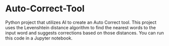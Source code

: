 # Auto-Correct-Tool
Python project that utilizes AI to create an Auto Correct tool. This project uses the Levenshtein distance algorithm to find the nearest words to the input word and suggests corrections based on those distances. You can run this code in a Jupyter notebook.
